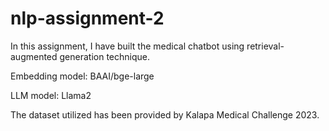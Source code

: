 # nlp-assignment-2
In this assignment, I have built the medical chatbot using retrieval-augmented generation technique.

Embedding model: BAAI/bge-large

LLM model: Llama2

The dataset utilized has been provided by Kalapa Medical Challenge 2023.

